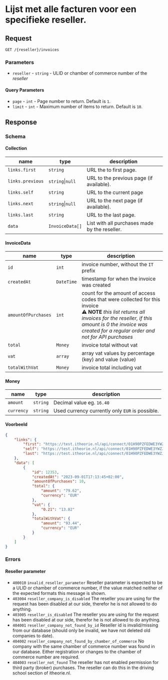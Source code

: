 # Lijst met alle facturen voor een specifieke reseller.

## Request
```http
GET /{reseller}/invoices
```

### Parameters
* `reseller` - `string` - ULID or chamber of commerce number of the <dfn>reseller</dfn>

#### Query Parameters
* `page` - `int` - Page number to return. Default is `1`.
* `limit` - `int` - Maximum number of items to return. Default is `10`.

## Response
### Schema

#### Collection
| name             | type             | description                              |
|------------------|------------------|------------------------------------------|
| `links.first`    | `string`         | URL the to first page.                   |
| `links.previous` | `string`\|`null` | URL to the previous page (if available). |
| `links.self`     | `string`         | URL to the current page                  |
| `links.next`     | `string`\|`null` | URL to the next page (if available).     |
| `links.last`     | `string`         | URL to the last page.                    |
| `data` | `InvoiceData[]` | List with all purchases made by the reseller. |

#### InvoiceData
| name                | type       | description                                                                                                                                                                                                                          |
|---------------------|------------|--------------------------------------------------------------------------------------------------------------------------------------------------------------------------------------------------------------------------------------|
| `id`                | `int`      | invoice number, without the `IT` prefix                                                                                                                                                                                              |
| `createdAt`         | `DateTime` | timestamp for when the invoice was created                                                                                                                                                                                           |
| `amountOfPurchases` | `int`      | count for the amount of access codes that were collected for this invoice <br> :warning: **NOTE** _this list returns all invoices for the reseller, if this amount is 0 the invoice was created for a regular order and not for API purchases_ |
| `total`             | `Money`    | invoice total without vat                                                                                                                                                                                                            |
| `vat`               | `array`    | array vat values by percentage (key) and value (value)                                                                                                                                                                               |
| `totalWithVat`      | `Money`    | invoice total including vat                                                                                                                                                                                                          |

#### Money
| name       | type     | description                                     |
|------------|----------|-------------------------------------------------|
| `amount`   | `string` | Decimal value eg. `16.40`                       |
| `currency` | `string` | Used currency currently only `EUR` is possible. |

#### Voorbeeld
```json
{
    "links": {
        "first": "https://test.itheorie.nl/api/connect/01H90PZFEDWE3YWZJPD8Z7030P/invoices?page=1",
        "self": "https://test.itheorie.nl/api/connect/01H90PZFEDWE3YWZJPD8Z7030P/invoices?page=1",
        "last": "https://test.itheorie.nl/api/connect/01H90PZFEDWE3YWZJPD8Z7030P/invoices?page=1"
    },
    "data": [
        {
            "id": 12353,
            "createdAt": "2023-09-01T17:13:45+02:00",
            "amountOfPurchases": 10,
            "total": {
                "amount": "79.62",
                "currency": "EUR"
            },
            "vat": {
                "0.21": "13.82"
            },
            "totalWithVat": {
                "amount": "93.44",
                "currency": "EUR"
            }
        }
    ]
}
```

### Errors

#### Reseller parameter
* `400010` `invalid_reseller_parameter` Reseller parameter is expected to be a ULID or chamber of commerce number, if the value matched neither of the expected formats this message is shown.
* `403004` `reseller_company_is_disabled` The reseller you are using for the request has been disabled at our side, therefor he is not allowed to do anything.
* `403005` `reseller_is_disabled` The reseller you are using for the request has been disabled at our side, therefor he is not allowed to do anything.
* `404001` `reseller_company_not_found_by_id` Reseller id is invalid/missing from our database (should only be invalid, we have not deleted old companies to date).
* `404002` `reseller_company_not_found_by_chamber_of_commerce` No company with the same chamber of commerce number was found in our database. Either registration or changes to the chamber of commerce number are required.
* `404003` `reseller_not_found` The reseller has not enabled permission for third party (broker) purchases. The reseller can do this in the driving school section of itheorie.nl.
